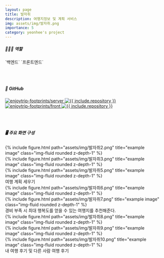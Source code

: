 ```yaml
---
layout: page
title: 발자취
description: 여행지정보 및 계획 서비스
img: assets/img/발자취.png
importance: 5
category: yeonhee's project
---
```



<h5>👩🏻‍💻 역할 </h5> `백엔드` `프론트엔드`

<br/><br/>
<h5>📌 GitHub</h5>
<div class="row">
<div class="repo p-2 text-center">
  <a href="https://github.com/enjoytrip-footprints/server">
    <img class="repo-img-light w-100" alt="enjoytrip-footprints/server" src="https://github-readme-stats.vercel.app/api/pin/?username=enjoytrip-footprints&repo=server&theme={{ site.repo_theme_light }}&show_owner=true">
    <img class="repo-img-dark w-100" alt="{{ include.repository }}" src="https://github-readme-stats.vercel.app/api/pin/?username=enjoytrip-footprints&repo=server&theme={{ site.repo_theme_dark }}&show_owner=true">
  </a>
  </div>
  <div class="repo p-2 text-center">
  <a href="https://github.com/enjoytrip-footprints/front">
    <img class="repo-img-light w-100" alt="enjoytrip-footprints/front" src="https://github-readme-stats.vercel.app/api/pin/?username=enjoytrip-footprints&repo=front&theme={{ site.repo_theme_dark }}&show_owner=true">
    <img class="repo-img-dark w-100" alt="{{ include.repository }}" src="https://github-readme-stats.vercel.app/api/pin/?username=enjoytrip-footprints&repo=front&theme={{ site.repo_theme_dark }}&show_owner=true">
  </a>
  </div>
</div>

<br/><br/>
<h5>🖥️ 주요 화면 구성</h5>

<div class="row">
    <div class="col-sm mt-3 mt-md-0">
        {% include figure.html path="assets/img/발자취2.png" title="example image" class="img-fluid rounded z-depth-1" %}
    </div>
    <div class="col-sm mt-3 mt-md-0">
        {% include figure.html path="assets/img/발자취3.png" title="example image" class="img-fluid rounded z-depth-1" %}
    </div>
    <div class="col-sm mt-3 mt-md-0">
        {% include figure.html path="assets/img/발자취5.png" title="example image" class="img-fluid rounded z-depth-1" %}
    </div>
</div>
<div class="caption">
    여행 계획 세우기
</div>

<div class="row">
    <div class="col-sm mt-3 mt-md-0">
        {% include figure.html path="assets/img/발자취6.png" title="example image" class="img-fluid rounded z-depth-1" %}
    </div>
    <div class="col-sm mt-3 mt-md-0">
        {% include figure.html path="assets/img/발자취7.png" title="example image" class="img-fluid rounded z-depth-1" %}
    </div>
</div>
<div class="caption">
    경비 부족 시 최대 행복도를 얻을 수 있는 여행지를 추천해준다.
</div>

<div class="row">
    <div class="col-sm mt-3 mt-md-0">
        {% include figure.html path="assets/img/발자취8.png" title="example image" class="img-fluid rounded z-depth-1" %}
    </div>
    <div class="col-sm mt-3 mt-md-0">
        {% include figure.html path="assets/img/발자취9.png" title="example image" class="img-fluid rounded z-depth-1" %}
    </div>
    <div class="col-sm mt-3 mt-md-0">
        {% include figure.html path="assets/img/발자취10.png" title="example image" class="img-fluid rounded z-depth-1" %}
    </div>
</div>
<div class="caption">
    내 여행 후기 및 다른 사람 여행 후기
</div>